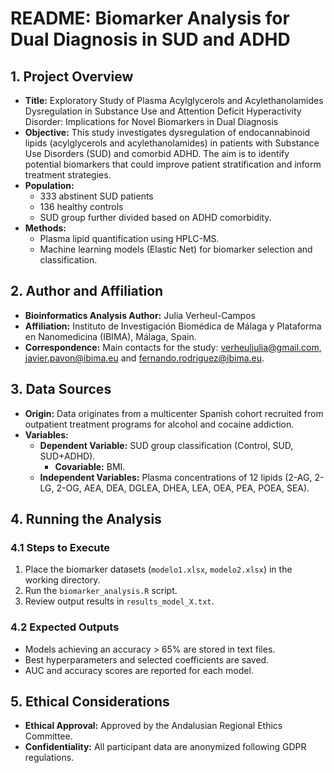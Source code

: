 # README: Biomarker Analysis for Dual Diagnosis in SUD and ADHD

## 1. Project Overview
- **Title:** Exploratory Study of Plasma Acylglycerols and Acylethanolamides Dysregulation in Substance Use and Attention Deficit Hyperactivity Disorder: Implications for Novel Biomarkers in Dual Diagnosis
- **Objective:** This study investigates dysregulation of endocannabinoid lipids (acylglycerols and acylethanolamides) in patients with Substance Use Disorders (SUD) and comorbid ADHD. The aim is to identify potential biomarkers that could improve patient stratification and inform treatment strategies.
- **Population:**
  - 333 abstinent SUD patients
  - 136 healthy controls
  - SUD group further divided based on ADHD comorbidity.
- **Methods:**
  - Plasma lipid quantification using HPLC-MS.
  - Machine learning models (Elastic Net) for biomarker selection and classification.

## 2. Author and Affiliation
- **Bioinformatics Analysis Author:** Julia Verheul-Campos
- **Affiliation:** Instituto de Investigación Biomédica de Málaga y Plataforma en Nanomedicina (IBIMA), Málaga, Spain.
- **Correspondence:** Main contacts for the study: verheuljulia@gmail.com, javier.pavon@ibima.eu and fernando.rodriguez@ibima.eu.

## 3. Data Sources
- **Origin:** Data originates from a multicenter Spanish cohort recruited from outpatient treatment programs for alcohol and cocaine addiction.
- **Variables:**
  - **Dependent Variable:** SUD group classification (Control, SUD, SUD+ADHD).
    - **Covariable:** BMI.
  - **Independent Variables:** Plasma concentrations of 12 lipids (2-AG, 2-LG, 2-OG, AEA, DEA, DGLEA, DHEA, LEA, OEA, PEA, POEA, SEA).


## 4. Running the Analysis
### 4.1 Steps to Execute
1. Place the biomarker datasets (`modelo1.xlsx`, `modelo2.xlsx`) in the working directory.
2. Run the `biomarker_analysis.R` script.
3. Review output results in `results_model_X.txt`.

### 4.2 Expected Outputs
- Models achieving an accuracy > 65% are stored in text files.
- Best hyperparameters and selected coefficients are saved.
- AUC and accuracy scores are reported for each model.

## 5. Ethical Considerations
- **Ethical Approval:** Approved by the Andalusian Regional Ethics Committee.
- **Confidentiality:** All participant data are anonymized following GDPR regulations.





